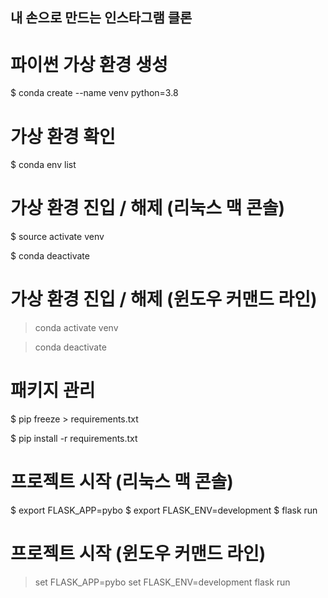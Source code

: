 ## 내 손으로 만드는 인스타그램 클론


# 파이썬 가상 환경 생성

$ conda create --name venv python=3.8

# 가상 환경 확인

$ conda env list


# 가상 환경 진입 / 해제 (리눅스 맥 콘솔)

$ source activate venv

$ conda deactivate

# 가상 환경 진입 / 해제 (윈도우 커맨드 라인)

> conda activate venv

> conda deactivate


# 패키지 관리

$ pip freeze > requirements.txt

$ pip install -r requirements.txt


# 프로젝트 시작 (리눅스 맥 콘솔)

$ export FLASK_APP=pybo
$ export FLASK_ENV=development
$ flask run


# 프로젝트 시작 (윈도우 커맨드 라인)

> set FLASK_APP=pybo
> set FLASK_ENV=development
> flask run
